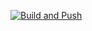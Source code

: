 [![Build and Push](https://github.com/evgnomon/barge/actions/workflows/push.yaml/badge.svg)](https://github.com/evgnomon/barge/actions/workflows/push.yaml)
